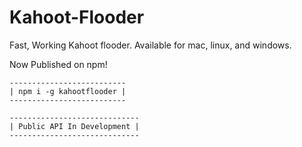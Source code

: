 # Kahoot-Flooder
Fast, Working Kahoot flooder. Available for mac, linux, and windows.

Now Published on npm!

```
--------------------------
| npm i -g kahootflooder |
--------------------------
```

```
-----------------------------
| Public API In Development |
-----------------------------
```
